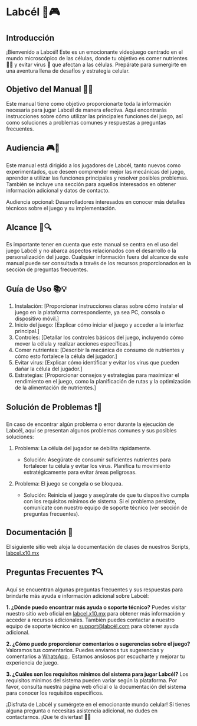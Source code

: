 # Labcél 🧬🎮

## Introducción
¡Bienvenido a Labcél! Este es un emocionante videojuego centrado en el mundo microscópico de las células, donde tu objetivo es comer nutrientes 🍏🍞 y evitar virus 🦠 que afectan a las células. Prepárate para sumergirte en una aventura llena de desafíos y estrategia celular.

## Objetivo del Manual 📖🎯
Este manual tiene como objetivo proporcionarte toda la información necesaria para jugar Labcél de manera efectiva. Aquí encontrarás instrucciones sobre cómo utilizar las principales funciones del juego, así como soluciones a problemas comunes y respuestas a preguntas frecuentes.

## Audiencia 🎮👥
Este manual está dirigido a los jugadores de Labcél, tanto nuevos como experimentados, que deseen comprender mejor las mecánicas del juego, aprender a utilizar las funciones principales y resolver posibles problemas. También se incluye una sección para aquellos interesados en obtener información adicional y datos de contacto.

Audiencia opcional: Desarrolladores interesados en conocer más detalles técnicos sobre el juego y su implementación.

## Alcance 🚫🔍
Es importante tener en cuenta que este manual se centra en el uso del juego Labcél y no abarca aspectos relacionados con el desarrollo o la personalización del juego. Cualquier información fuera del alcance de este manual puede ser consultada a través de los recursos proporcionados en la sección de preguntas frecuentes.

## Guía de Uso 📚💡
1. Instalación: [Proporcionar instrucciones claras sobre cómo instalar el juego en la plataforma correspondiente, ya sea PC, consola o dispositivo móvil.]
2. Inicio del juego: [Explicar cómo iniciar el juego y acceder a la interfaz principal.]
3. Controles: [Detallar los controles básicos del juego, incluyendo cómo mover la célula y realizar acciones específicas.]
4. Comer nutrientes: [Describir la mecánica de consumo de nutrientes y cómo esto fortalece la célula del jugador.]
5. Evitar virus: [Explicar cómo identificar y evitar los virus que pueden dañar la célula del jugador.]
6. Estrategias: [Proporcionar consejos y estrategias para maximizar el rendimiento en el juego, como la planificación de rutas y la optimización de la alimentación de nutrientes.]

## Solución de Problemas ❗🔧
En caso de encontrar algún problema o error durante la ejecución de Labcél, aquí se presentan algunos problemas comunes y sus posibles soluciones:
1. Problema: La célula del jugador se debilita rápidamente.
   - Solución: Asegúrate de consumir suficientes nutrientes para fortalecer tu célula y evitar los virus. Planifica tu movimiento estratégicamente para evitar áreas peligrosas.

2. Problema: El juego se congela o se bloquea.
   - Solución: Reinicia el juego y asegúrate de que tu dispositivo cumpla con los requisitos mínimos de sistema. Si el problema persiste, comunícate con nuestro equipo de soporte técnico (ver sección de preguntas frecuentes).

## Documentación 📄
El siguiente sitio web aloja la documentación de clases de nuestros Scripts, [labcel.x10.mx](http://labcel.x10.mx)

## Preguntas Frecuentes ❓🔍
Aquí se encuentran algunas preguntas frecuentes y sus respuestas para brindarte más ayuda e información adicional sobre Labcél:

**1. ¿Dónde puedo encontrar más ayuda o soporte técnico?**
Puedes visitar nuestro sitio web oficial en [labcel.x10.mx](http://labcel.x10.mx) para obtener más información y acceder a recursos adicionales. También puedes contactar a nuestro equipo de soporte técnico en support@labcél.com para obtener ayuda adicional.

**2. ¿Cómo puedo proporcionar comentarios o sugerencias sobre el juego?**
Valoramos tus comentarios. Puedes enviarnos tus sugerencias y comentarios a [WhatsApp ](https://api.whatsapp.com/send?phone=50578043679). Estamos ansiosos por escucharte y mejorar tu experiencia de juego.

**3. ¿Cuáles son los requisitos mínimos del sistema para jugar Labcél?**
Los requisitos mínimos del sistema pueden variar según la plataforma. Por favor, consulta nuestra página web oficial o la documentación del sistema para conocer los requisitos específicos.

¡Disfruta de Labcél y sumérgete en el emocionante mundo celular! Si tienes alguna pregunta o necesitas asistencia adicional, no dudes en contactarnos. ¡Que te diviertas! 🎉😄
